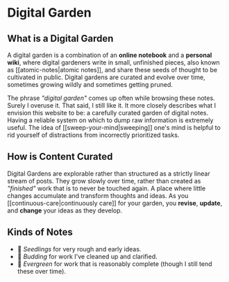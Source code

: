 # Digital Garden

## What is a Digital Garden

A digital garden is a combination of an **online notebook** and a **personal wiki**, where digital gardeners write in small, unfinished pieces, also known as [[atomic-notes|atomic notes]], and share these seeds of thought to be cultivated in public. Digital gardens are curated and evolve over time, sometimes growing wildly and sometimes getting pruned.

The phrase _"digital garden"_ comes up often while browsing these notes. Surely I overuse it. That said, I still like it. It more closely describes what I envision this website to be: a carefully curated garden of digital notes. Having a reliable system on which to dump raw information is extremely useful. The idea of [[sweep-your-mind|sweeping]] one's mind is helpful to rid yourself of distractions from incorrectly prioritized tasks.

## How is Content Curated

Digital Gardens are explorable rather than structured as a strictly linear stream of posts. They grow slowly over time, rather than created as _"finished"_ work that is to never be touched again. A place where little changes accumulate and transform thoughts and ideas. As you [[continuous-care|continuously care]] for your garden, you **revise**, **update**, and **change** your ideas as they develop.

## Kinds of Notes

-   🌱 *Seedlings* for very rough and early ideas.
-   🌿 *Budding* for work I've cleaned up and clarified.
-   🌳 *Evergreen* for work that is reasonably complete (though I still tend these over time).
